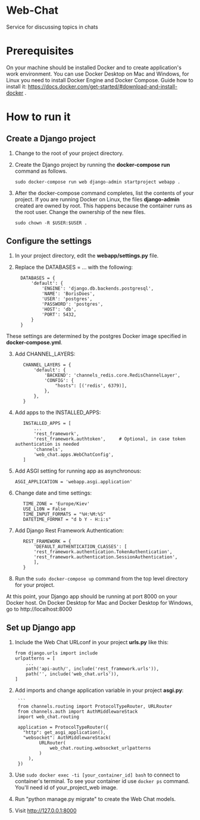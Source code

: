 # Web-Chat
Service for discussing topics in chats

# Prerequisites
On your machine should be installed Docker and  to create application's work environment. You can use Docker Desktop on Mac and Windows, for Linux you need to install Docker Engine and Docker Compose. Guide how to install it:
https://docs.docker.com/get-started/#download-and-install-docker .

# How to run it

## Create a Django project

1. Change to the root of your project directory.

2. Create the Django project by running the **docker-compose run** command as follows.

    `sudo docker-compose run web django-admin startproject webapp .`      

3. After the docker-compose command completes, list the contents of your project. If you are running Docker on Linux, the files **django-admin** created are owned by root. This happens because the container runs as the root user. Change the ownership of the new files.

      `sudo chown -R $USER:$USER .`

## Configure the settings

1. In your project directory, edit the **webapp/settings.py** file.
2. Replace the DATABASES = ... with the following:

      ```
        DATABASES = {
            'default': {
                'ENGINE': 'django.db.backends.postgresql',
                'NAME': 'BorisDoes',
                'USER': 'postgres',
                'PASSWORD': 'postgres',
                'HOST': 'db',
                'PORT': 5432,
            }
        }

These settings are determined by the postgres Docker image specified in **docker-compose.yml**.

3. Add CHANNEL_LAYERS:

      ```
         CHANNEL_LAYERS = {
             'default': {
                 'BACKEND': 'channels_redis.core.RedisChannelLayer',
                 'CONFIG': {
                     "hosts": [('redis', 6379)],
                 },
             },
         }

4. Add apps to the INSTALLED_APPS:

      ```
         INSTALLED_APPS = [
             ...
             'rest_framework',
             'rest_framework.authtoken',     # Optional, in case token authentication is needed
             'channels',
             'web_chat.apps.WebChatConfig',
         ]

5. Add ASGI setting for running app as asynchronous:

      `ASGI_APPLICATION = 'webapp.asgi.application'`

6. Change date and time settings:

      ```
         TIME_ZONE = 'Europe/Kiev'
         USE_L10N = False
         TIME_INPUT_FORMATS = "%H:%M:%S"
         DATETIME_FORMAT = "d b Y - H:i:s"

7. Add Django Rest Framework Authentication:

      ```
         REST_FRAMEWORK = {
             'DEFAULT_AUTHENTICATION_CLASSES': [
             'rest_framework.authentication.TokenAuthentication',
             'rest_framework.authentication.SessionAuthentication',
             ],
         }

8. Run the `sudo docker-compose up` command from the top level directory for your project.

At this point, your Django app should be running at port 8000 on your Docker host. On Docker Desktop for Mac and Docker Desktop for Windows, go to http://localhost:8000

## Set up Django app

1. Include the Web Chat URLconf in your project **urls.py** like this:
    ```
    from django.urls import include
    urlpatterns = [
        ...
        path('api-auth/', include('rest_framework.urls')),
        path('', include('web_chat.urls')),
    ]
2. Add imports and change application variable in your project **asgi.py**:

        ```
        from channels.routing import ProtocolTypeRouter, URLRouter
        from channels.auth import AuthMiddlewareStack
        import web_chat.routing
        
        application = ProtocolTypeRouter({
          "http": get_asgi_application(),
          "websocket": AuthMiddlewareStack(
                URLRouter(
                    web_chat.routing.websocket_urlpatterns
                )
            ),
        })
        
3. Use `sudo docker exec -ti [your_container_id] bash` to connect to container's terminal. To see your container id use `docker ps` command. You'll need id of your_project_web image.
4.  Run "python manage.py migrate" to create the Web Chat models.
5.  Visit http://127.0.0.1:8000
